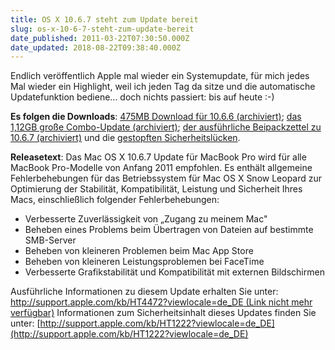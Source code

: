 ```yaml
---
title: OS X 10.6.7 steht zum Update bereit
slug: os-x-10-6-7-steht-zum-update-bereit
date_published: 2011-03-22T07:30:50.000Z
date_updated: 2018-08-22T09:38:40.000Z
---
```


Endlich veröffentlich Apple mal wieder ein Systemupdate, für mich jedes Mal wieder ein Highlight, weil ich jeden Tag da sitze und die automatische Updatefunktion bediene... doch nichts passiert: bis auf heute :-)

**Es folgen die Downloads**: [475MB Download für 10.6.6 (archiviert)](http://web.archive.org/web/20110323063844/http://support.apple.com:80/kb/DL1363); [das 1,12GB große Combo-Update (archiviert)](http://web.archive.org/web/20110323044148/http://support.apple.com:80/kb/DL1361); [der ausführliche Beipackzettel zu 10.6.7 (archiviert)](http://web.archive.org/web/20110323063847/http://support.apple.com:80/kb/HT4472) und die [gestopften Sicherheitslücken](http://support.apple.com/kb/HT4581).

**Releasetext**: Das Mac OS X 10.6.7 Update für MacBook Pro wird für alle MacBook Pro-Modelle von Anfang 2011 empfohlen. Es enthält allgemeine Fehlerbehebungen für das Betriebssystem für Mac OS X Snow Leopard zur Optimierung der Stabilität, Kompatibilität, Leistung und Sicherheit Ihres Macs, einschließlich folgender Fehlerbehebungen:

- Verbesserte Zuverlässigkeit von „Zugang zu meinem Mac"
- Beheben eines Problems beim Übertragen von Dateien auf bestimmte SMB-Server
- Beheben von kleineren Problemen beim Mac App Store
- Beheben von kleineren Leistungsproblemen bei FaceTime
- Verbesserte Grafikstabilität und Kompatibilität mit externen Bildschirmen

Ausführliche Informationen zu diesem Update erhalten Sie unter: [http://support.apple.com/kb/HT4472?viewlocale=de_DE (Link nicht mehr verfügbar)](http://support.apple.com/kb/HT4472?viewlocale=de_DE)
Informationen zum Sicherheitsinhalt dieses Updates finden Sie unter: [http://support.apple.com/kb/HT1222?viewlocale=de_DE](http://support.apple.com/kb/HT1222?viewlocale=de_DE)

